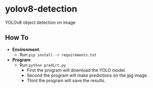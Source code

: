 # yolov8-detection
YOLOv8 object detection on image

## How To
- **Environment**:
    - Run `pip install -r requirements.txt`
- **Program**:
    - Run `python predict.py`
        - First the program will download the YOLO model.
        - Second the program will make predictions on the jpg image.
        - Third the program will save the results.
